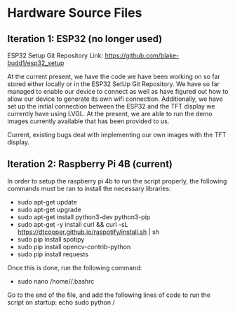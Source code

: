 # Hardware Source Files

## Iteration 1: ESP32 (no longer used)
ESP32 Setup Git Repository Link: https://github.com/blake-budd1/esp32_setup

At the current present, we have the code we have been working on so far stored either locally or in the ESP32 SetUp Git Repository. We have so far managed to enable our device to connect as well as have figured out how to allow our device to generate its own wifi connection. Additionally, we have set up the initial connection between the ESP32 and the TFT display we currently have using LVGL. At the present, we are able to run the demo images currently available that has been provided to us. 

 Current, existing bugs deal with implementing our own images with the TFT display. 

## Iteration 2: Raspberry Pi 4B (current)
In order to setup the raspberry pi 4b to run the script properly, the following commands must be ran to install the necessary libraries:
- sudo apt-get update
- sudo apt-get upgrade
- sudo apt-get install python3-dev python3-pip
- sudo apt-get -y install curl && curl -sL https://dtcooper.github.io/raspotify/install.sh | sh
- sudo pip install spotipy
- sudo pip install opencv-contrib-python
- sudo pip install requests

Once this is done, run the following command:
- sudo nano /home/<user>/.bashrc
  
Go to the end of the file, and add the following lines of code to run the script on startup:
echo <messsage>
sudo python <path to python script>/<script name>
